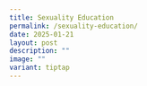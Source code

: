 ```yaml
---
title: Sexuality Education
permalink: /sexuality-education/
date: 2025-01-21
layout: post
description: ""
image: ""
variant: tiptap
---
```

